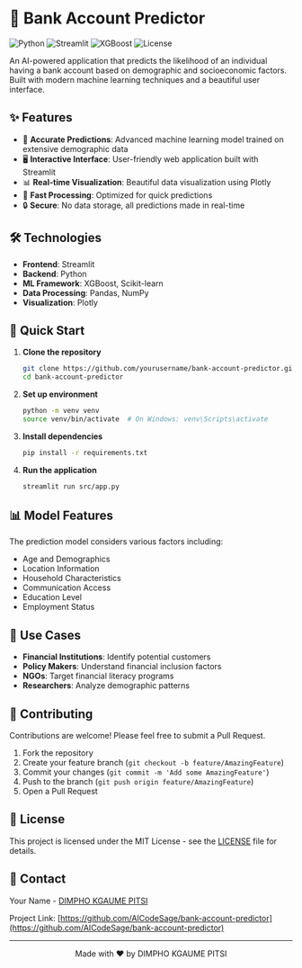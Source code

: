 # 🏦 Bank Account Predictor

![Python](https://img.shields.io/badge/Python-3.9+-blue.svg)
![Streamlit](https://img.shields.io/badge/Streamlit-1.31.0-red.svg)
![XGBoost](https://img.shields.io/badge/XGBoost-Latest-green.svg)
![License](https://img.shields.io/badge/License-MIT-yellow.svg)

An AI-powered application that predicts the likelihood of an individual having a bank account based on demographic and socioeconomic factors. Built with modern machine learning techniques and a beautiful user interface.

## ✨ Features

- 🎯 **Accurate Predictions**: Advanced machine learning model trained on extensive demographic data
- 🖥️ **Interactive Interface**: User-friendly web application built with Streamlit
- 📊 **Real-time Visualization**: Beautiful data visualization using Plotly
- 🚀 **Fast Processing**: Optimized for quick predictions
- 🔒 **Secure**: No data storage, all predictions made in real-time

## 🛠️ Technologies

- **Frontend**: Streamlit
- **Backend**: Python
- **ML Framework**: XGBoost, Scikit-learn
- **Data Processing**: Pandas, NumPy
- **Visualization**: Plotly

## 🚀 Quick Start

1. **Clone the repository**
   ```bash
   git clone https://github.com/yourusername/bank-account-predictor.git
   cd bank-account-predictor
   ```

2. **Set up environment**
   ```bash
   python -m venv venv
   source venv/bin/activate  # On Windows: venv\Scripts\activate
   ```

3. **Install dependencies**
   ```bash
   pip install -r requirements.txt
   ```

4. **Run the application**
   ```bash
   streamlit run src/app.py
   ```

## 📊 Model Features

The prediction model considers various factors including:
- Age and Demographics
- Location Information
- Household Characteristics
- Communication Access
- Education Level
- Employment Status

## 🎯 Use Cases

- **Financial Institutions**: Identify potential customers
- **Policy Makers**: Understand financial inclusion factors
- **NGOs**: Target financial literacy programs
- **Researchers**: Analyze demographic patterns

## 📝 Contributing

Contributions are welcome! Please feel free to submit a Pull Request.

1. Fork the repository
2. Create your feature branch (`git checkout -b feature/AmazingFeature`)
3. Commit your changes (`git commit -m 'Add some AmazingFeature'`)
4. Push to the branch (`git push origin feature/AmazingFeature`)
5. Open a Pull Request

## 📜 License

This project is licensed under the MIT License - see the [LICENSE](LICENSE) file for details.

## 🤝 Contact

Your Name - [DIMPHO KGAUME PITSI](https://twitter.com/yourtwitter)

Project Link: [https://github.com/AICodeSage/bank-account-predictor](https://github.com/AICodeSage/bank-account-predictor)

---
<p align="center">
  Made with ❤️ by DIMPHO KGAUME PITSI
   
</p> 
